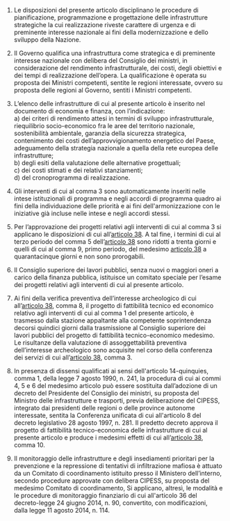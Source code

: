 1. Le disposizioni del presente articolo disciplinano le procedure di pianificazione, programmazione e progettazione delle infrastrutture strategiche la cui realizzazione riveste carattere di urgenza e di preminente interesse nazionale ai fini della modernizzazione e dello sviluppo della Nazione.

2. Il Governo qualifica una infrastruttura come strategica e di preminente interesse nazionale con delibera del Consiglio dei ministri, in considerazione del rendimento infrastrutturale, dei costi, degli obiettivi e dei tempi di realizzazione dell’opera. La qualificazione è operata su proposta dei Ministri competenti, sentite le regioni interessate, ovvero su proposta delle regioni al Governo, sentiti i Ministri competenti.

3. L’elenco delle infrastrutture di cui al presente articolo è inserito nel documento di economia e finanza, con l’indicazione:<br>a) dei criteri di rendimento attesi in termini di sviluppo infrastrutturale, riequilibrio socio-economico fra le aree del territorio nazionale, sostenibilità ambientale, garanzia della sicurezza strategica, contenimento dei costi dell’approvvigionamento energetico del Paese, adeguamento della strategia nazionale a quella della rete europea delle infrastrutture;<br>b) degli esiti della valutazione delle alternative progettuali;<br>c) dei costi stimati e dei relativi stanziamenti;<br>d) del cronoprogramma di realizzazione.

4. Gli interventi di cui al comma 3 sono automaticamente inseriti nelle intese istituzionali di programma e negli accordi di programma quadro ai fini della individuazione delle priorità e ai fini dell'armonizzazione con le iniziative già incluse nelle intese e negli accordi stessi.

5. Per l’approvazione dei progetti relativi agli interventi di cui al comma 3 si applicano le disposizioni di cui all’[articolo 38](/index.html?article=articolo-38&version=1). A tal fine, i termini di cui al terzo periodo del comma 5 dell’[articolo 38](/index.html?article=articolo-38&version=1) sono ridotti a trenta giorni e quelli di cui al comma 9, primo periodo, del medesimo [articolo 38](/index.html?article=articolo-38&version=1) a quarantacinque giorni e non sono prorogabili.

6. Il Consiglio superiore dei lavori pubblici, senza nuovi o maggiori oneri a carico della finanza pubblica, istituisce un comitato speciale per l’esame dei progetti relativi agli interventi di cui al presente articolo.

7. Ai fini della verifica preventiva dell’interesse archeologico di cui all’[articolo 38](/index.html?article=articolo-38&version=1), comma 8, il progetto di fattibilità tecnico ed economico relativo agli interventi di cui al comma 1 del presente articolo, è trasmesso dalla stazione appaltante alla competente soprintendenza decorsi quindici giorni dalla trasmissione al Consiglio superiore dei lavori pubblici del progetto di fattibilità tecnico-economico medesimo. Le risultanze della valutazione di assoggettabilità preventiva dell’interesse archeologico sono acquisite nel corso della conferenza dei servizi di cui all’[articolo 38](/index.html?article=articolo-38&version=1), comma 3.

8. In presenza di dissensi qualificati ai sensi dell'articolo 14-quinquies, comma 1, della legge 7 agosto 1990, n. 241, la procedura di cui ai commi 4, 5 e 6 del medesimo articolo può essere sostituita dall’adozione di un decreto del Presidente del Consiglio dei ministri, su proposta del Ministro delle infrastrutture e trasporti, previa deliberazione del CIPESS, integrato dai presidenti delle regioni o delle province autonome interessate, sentita la Conferenza unificata di cui all'articolo 8 del decreto legislativo 28 agosto 1997, n. 281. Il predetto decreto approva il progetto di fattibilità tecnico-economica delle infrastrutture di cui al presente articolo e produce i medesimi effetti di cui all’[articolo 38](/index.html?article=articolo-38&version=1), comma 10.

9. Il monitoraggio delle infrastrutture e degli insediamenti prioritari per la prevenzione e la repressione di tentativi di infiltrazione mafiosa è attuato da un Comitato di coordinamento istituito presso il Ministero dell’interno, secondo procedure approvate con delibera CIPESS, su proposta del medesimo Comitato di coordinamento, Si applicano, altresì, le modalità e le procedure di monitoraggio finanziario di cui all'articolo 36 del decreto-legge 24 giugno 2014, n. 90, convertito, con modificazioni, dalla legge 11 agosto 2014, n. 114. 